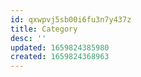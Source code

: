 ```yaml
---
id: qxwpvj5sb00i6fu3n7y437z
title: Category
desc: ''
updated: 1659824385980
created: 1659824368963
---
```

